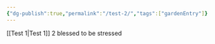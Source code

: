 ```yaml
---
{"dg-publish":true,"permalink":"/test-2/","tags":["gardenEntry"]}
---
```


[[Test 1\|Test 1]]
2 blessed to be stressed